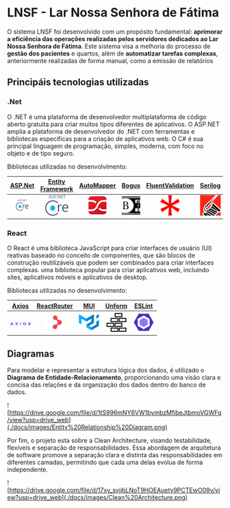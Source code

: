 # LNSF - Lar Nossa Senhora de Fátima

O sistema LNSF foi desenvolvido com um propósito fundamental: **aprimorar a eficiência das operações realizadas pelos servidores dedicados ao Lar Nossa Senhora de Fátima**. Este sistema visa a melhoria do processo de **gestão dos pacientes** e quartos, além de **automatizar tarefas complexas**, anteriormente realizadas de forma manual, como a emissão de relatórios 

## Principáis tecnologias utilizadas

### .Net
O .NET é uma plataforma de desenvolvedor multiplataforma de código aberto gratuita para criar muitos tipos diferentes de aplicativos. O ASP.NET amplia a plataforma de desenvolvedor do .NET com ferramentas e bibliotecas específicas para a criação de aplicativos web. O C# é sua principal linguagem de programação, simples, moderna, com foco no objeto e de tipo seguro. 

Bibliotecas utilizadas no desenvolvimento:

| [ASP.Net](https://www.nuget.org/packages/Microsoft.AspNetCore.OpenApi) | [Entity Framework](https://www.nuget.org/packages/Microsoft.EntityFrameworkCore) | [AutoMapper](https://www.nuget.org/packages/AutoMapper) | [Bogus](https://www.nuget.org/packages/Bogus) | [FluentValidation](https://www.nuget.org/packages/FluentValidation) | [Serilog](https://www.nuget.org/packages/Serilog) | [xunit](https://www.nuget.org/packages/xunit) | [FastReports](https://www.nuget.org/packages/FastReport.OpenSource)
|:--:|:--:|:--:|:--:|:--:|:--:|:--:|:--:|
| ![ASP.Net](./docs/icons/net-framework.png)| ![ENtity FrameWork](./docs/icons/entity-framework.png) | ![AutoMapper](./docs/icons/automapper.png) | ![Bogus](./docs/icons/bogus.png) | ![FluentValidation](./docs/icons/fluentvalidation.png) | ![Serilog](./docs/icons/serilog.png) | ![xunit](./docs/icons/xunit.png) | ![FastReports](./docs/icons/fastreports.png)

### React
O React é uma biblioteca JavaScript para criar interfaces de usuário (UI) reativas baseado no conceito de componentes, que são blocos de construção reutilizáveis que podem ser combinados para criar interfaces complexas. uma biblioteca popular para criar aplicativos web, incluindo sites, aplicativos móveis e aplicativos de desktop.

Bibliotecas utilizadas no desenvolvimento:

| [Axios](https://www.npmjs.com/package/axios) | [ReactRouter](https://www.npmjs.com/package/react-router-dom) | [MUI](https://www.npmjs.com/package/@mui/material) | [Unform](https://www.npmjs.com/package/@unform/core) | [ESLint](https://www.npmjs.com/package/eslint)
|:--:|:--:|:--:|:--:|:--:|
| ![Axios](./docs/icons/axios.png) | ![ReactRouter](./docs/icons/react-router.png) | ![MUI](./docs/icons/mui.png) | ![Unform](./docs/icons/unform.png) | ![ESLint](./docs/icons/eslint.png)

## Diagramas

Para modelar e representar a estrutura lógica dos dados, é utilizado o **Diagrama de Entidade-Relacionamento**, proporcionando uma visão clara e concisa das relações e da organização dos dados dentro do banco de dados.

![https://drive.google.com/file/d/1tS996mNY6VW1bymbzMfibeJtbmoVGWFq/view?usp=drive_web](./docs/images/Entity%20Relationship%20Diagram.png)

Por fim, o projeto esta sobre a Clean Architecture, visando testabilidade, flexíveis e separação de responsabilidades. Essa abordagem de arquitetura de software promove a separação clara e distinta das responsabilidades em diferentes camadas, permitindo que cada uma delas evolua de forma independente.

![https://drive.google.com/file/d/17xy_svjjbLNoT9HOEAuety9PCTEwO09v/view?usp=drive_web](./docs/images/Clean%20Architecture.png)